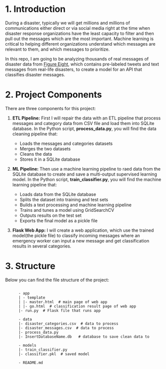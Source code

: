 # 1. Introduction

During a disaster, typically we will get millions and millions of communications either direct or via social media right at the time when disaster response organizations have the least capacity to filter and then pull out the messages which are the most important. Machine learning is critical to helping different organizations understand which messages are relevant to them, and which messages to prioritize.  


In this repo, I am going to be analyzing thousands of real messages of disaster data from [Figure Eight](), which contains pre-labeled tweets and text messages from real-life disasters, to create a model for an API that classifies disaster messages.

# 2. Project Components

There are three components for this project: 

1. **ETL Pipeline:** First I will repair the data with an ETL pipeline that process messages and category data from CSV file and load them into SQLite database. In the Python script, **process_data.py**, you will find the data cleaning pipeline that:

    * Loads the messages and categories datasets
    * Merges the two datasets
    * Cleans the data
    * Stores it in a SQLite database

2. **ML Pipeline:** Then use a machine learning pipeline to raed data from the SQLite database to create and save a multi-output supervised learning model. In the Python script, **train_classifier.py**, you will find the machine learning pipeline that:

    * Loads data from the SQLite database
    * Splits the dataset into training and test sets
    * Builds a text processing and machine learning pipeline
    * Trains and tunes a model using GridSearchCV
    * Outputs results on the test set
    * Exports the final model as a pickle file

3. **Flask Web App:** I will create a web application, which use the trained model(the pickle file) to classify incoming messages where an emergency worker can input a new message and get classification results in several categories.

# 3. Structure 
Below you can find the file structure of the project:
<pre><code class="lang-txt">
      - app
      | - template
      | |- master.html  # main page of web app
      | |- go.html  # classification result page of web app
      |- run.py  # Flask file that runs app

      - data
      |- disaster_categories.csv  # data to process 
      |- disaster_messages.csv  # data to process
      |- process_data.py
      |- InsertDatabaseName.db   # database to save clean data to

      - models
      |- train_classifier.py
      |- classifier.pkl  # saved model 

      - README.md
</code></pre>

